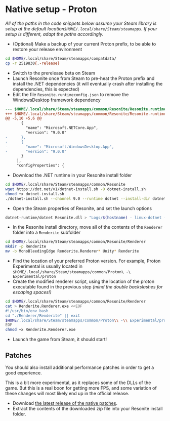 # Native setup - Proton

_All of the paths in the code snippets below assume your Steam library is setup at the default location`$HOME/.local/share/Steam/steamapps`. If your setup is different, adapt the paths accordingly._

- (Optional) Make a backup of your current Proton prefix, to be able to restore your release environment
```sh
cd $HOME/.local/share/Steam/steamapps/compatdata/
cp -r 2519830{,-release}
```
- Switch to the prerelease beta on Steam
- Launch Resonite once from Steam to pre-heat the Proton prefix and install the .NET dependencies (it will eventually crash after installing the dependencies, this is expected)
- Edit the file `Resonite.runtimeconfig.json` to remove the WindowsDesktop framework dependency
```patch
--- $HOME/.local/share/Steam/steamapps/common/Resonite/Resonite.runtimeconfig.json	2025-07-16 09:44:51.509893740 +0200
+++ $HOME/.local/share/Steam/steamapps/common/Resonite/Resonite.runtimeconfig.json	2025-07-16 12:34:45.303342913 +0200
@@ -5,10 +5,6 @@
       {
         "name": "Microsoft.NETCore.App",
         "version": "9.0.0"
-      },
-      {
-        "name": "Microsoft.WindowsDesktop.App",
-        "version": "9.0.0"
       }
     ],
     "configProperties": {
```
- Download the .NET runtime in your Resonite install folder
```sh
cd $HOME/.local/share/Steam/steamapps/common/Resonite
wget https://dot.net/v1/dotnet-install.sh -O dotnet-install.sh
chmod +x dotnet-install.sh
./dotnet-install.sh --channel 9.0 --runtime dotnet --install-dir dotnet-runtime
```
- Open the Steam properties of Resonite, and set the launch options
```sh
dotnet-runtime/dotnet Resonite.dll > "Logs/$(hostname) - linux-dotnet - $(date +"%F %H_%M_%S").log" 2>&1 # %command%
```
- In the Resonite install directory, move all of the contents of the `Renderer` folder into a `Renderite` subfolder
```sh
cd $HOME/.local/share/Steam/steamapps/common/Resonite/Renderer
mkdir -p Renderite
mv -b MonoBleedingEdge Renderite.Renderer* Unity* Renderite
```
- Find the location of your preferred Proton version. For example, Proton Experimental is usually located in
`$HOME/.local/share/Steam/steamapps/common/Proton\ -\ Experimental/proton`
- Create the modified renderer script, using the location of the proton executable found in the previous step
_(mind the double backslashes for escaping spaces!)_
```sh
cd $HOME/.local/share/Steam/steamapps/common/Resonite/Renderer
cat > Renderite.Renderer.exe <<EOF
#!/usr/bin/env bash
cd "./Renderer/Renderite" || exit
$HOME/.local/share/Steam/steamapps/common/Proton\\ -\\ Experimental/proton run Renderite.Renderer.exe "\$@"
EOF
chmod +x Renderite.Renderer.exe
```
- Launch the game from Steam, it should start!

## Patches

You should also install additional performance patches in order to get a good experience.

This is a bit more experimental, as it replaces some of the DLLs of the game.
But this is a real boon for getting more FPS, and some variation of these changes will most likely end up in the official release. 

- Download [the latest release of the native patches](https://github.com/Baplar/ResoniteLinuxSplitteningPatches/releases/download/v0.1.3/NativeProtonPatches.zip).
- Extract the contents of the downloaded zip file into your Resonite install folder.
